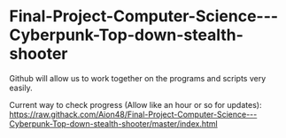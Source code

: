 # Final-Project-Computer-Science---Cyberpunk-Top-down-stealth-shooter
Github will allow us to work together on the programs and scripts very easily.

Current way to check progress (Allow like an hour or so for updates):
  https://raw.githack.com/Aion48/Final-Project-Computer-Science---Cyberpunk-Top-down-stealth-shooter/master/index.html
